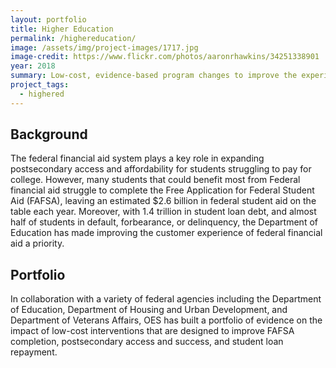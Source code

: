 ```yaml
---
layout: portfolio
title: Higher Education
permalink: /highereducation/
image: /assets/img/project-images/1717.jpg  
image-credit: https://www.flickr.com/photos/aaronrhawkins/34251338901
year: 2018
summary: Low-cost, evidence-based program changes to improve the experiences of postsecondary students
project_tags:
  - highered
---
```


## Background
The federal financial aid system plays a key role in expanding postsecondary access and affordability for students struggling to pay for college. However, many students that could benefit most from Federal financial aid struggle to complete the Free Application for Federal Student Aid (FAFSA), leaving an estimated $2.6 billion in federal student aid on the table each year. Moreover, with 1.4 trillion in student loan debt, and almost half of students in default, forbearance, or delinquency, the Department of Education has made improving the customer experience of federal financial aid a priority.


## Portfolio
In collaboration with a variety of federal agencies including the Department of Education, Department of Housing and Urban Development, and Department of Veterans Affairs, OES has built a portfolio of evidence on the impact of low-cost interventions that are designed to improve FAFSA completion, postsecondary access and success, and student loan repayment. 

